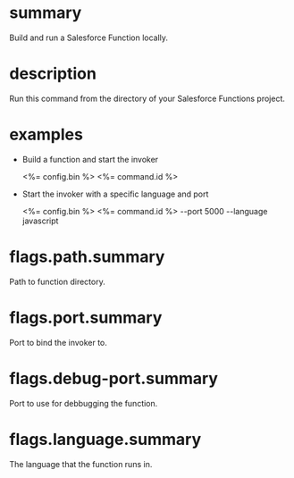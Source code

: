 # summary

Build and run a Salesforce Function locally.

# description

Run this command from the directory of your Salesforce Functions project.

# examples

- Build a function and start the invoker

  <%= config.bin %> <%= command.id %>

- Start the invoker with a specific language and port

  <%= config.bin %> <%= command.id %> --port 5000 --language javascript

# flags.path.summary

Path to function directory.

# flags.port.summary

Port to bind the invoker to.

# flags.debug-port.summary

Port to use for debbugging the function.

# flags.language.summary

The language that the function runs in.
